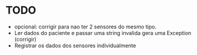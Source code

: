 # TODO

- opcional: corrigir para nao ter 2 sensores do mesmo tipo.
- Ler dados do paciente e passar uma string invalida gera uma Exception (corrigir)
- Registrar os dados dos sensores individualmente